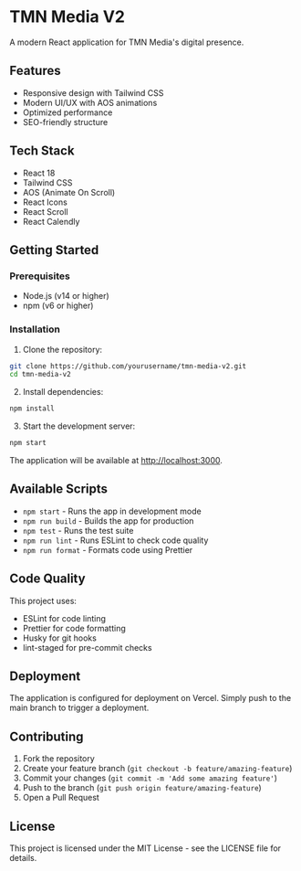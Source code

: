# TMN Media V2

A modern React application for TMN Media's digital presence.

## Features

- Responsive design with Tailwind CSS
- Modern UI/UX with AOS animations
- Optimized performance
- SEO-friendly structure

## Tech Stack

- React 18
- Tailwind CSS
- AOS (Animate On Scroll)
- React Icons
- React Scroll
- React Calendly

## Getting Started

### Prerequisites

- Node.js (v14 or higher)
- npm (v6 or higher)

### Installation

1. Clone the repository:
```bash
git clone https://github.com/yourusername/tmn-media-v2.git
cd tmn-media-v2
```

2. Install dependencies:
```bash
npm install
```

3. Start the development server:
```bash
npm start
```

The application will be available at [http://localhost:3000](http://localhost:3000).

## Available Scripts

- `npm start` - Runs the app in development mode
- `npm run build` - Builds the app for production
- `npm test` - Runs the test suite
- `npm run lint` - Runs ESLint to check code quality
- `npm run format` - Formats code using Prettier

## Code Quality

This project uses:
- ESLint for code linting
- Prettier for code formatting
- Husky for git hooks
- lint-staged for pre-commit checks

## Deployment

The application is configured for deployment on Vercel. Simply push to the main branch to trigger a deployment.

## Contributing

1. Fork the repository
2. Create your feature branch (`git checkout -b feature/amazing-feature`)
3. Commit your changes (`git commit -m 'Add some amazing feature'`)
4. Push to the branch (`git push origin feature/amazing-feature`)
5. Open a Pull Request

## License

This project is licensed under the MIT License - see the LICENSE file for details.
